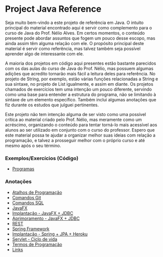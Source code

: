 # Project Java Reference

Seja muito bem-vindo a este projeto de referência em Java. O intuito principal do material encontrado aqui é servir como complemento para o curso de Java do Prof. Nélio Alves. Em certos momentos, o conteúdo presente pode abordar assuntos que fogem um pouco desse escopo, mas ainda assim têm alguma relação com ele. O propósito principal deste material é servir como referência, mas talvez também seja possível aprender algo de interessante com ele.

A maioria dos projetos em código aqui presentes estão bastante parecidos com os das aulas do curso de Java do Prof. Nélio, mas possuem algumas adições que acredito tornarão mais fácil a leitura deles para referência. No projeto de String, por exemplo, estão várias funções relacionadas a String e sua sintaxe, no projeto de List igualmente, e assim em diante. Os projetos chamados de exercícios tem uma intenção um pouco diferente, servindo como uma base para entender a estrutura do programa, não se limitando à sintaxe de um elemento específico. Também inclui algumas anotações que fiz durante os estudos que julguei pertinentes.

Este projeto não tem intenção alguma de ser visto como uma possível crítica ao material criado pelo Prof. Nélio, mas meramente como um acréscimo, organizando o conteúdo para tentar torná-lo mais acessível aos alunos ao ser utilizado em conjunto com o curso do professor. Espero que este material possa te ajudar a organizar melhor suas ideias com relação a programação, e talvez a prosseguir melhor com o próprio curso e até mesmo após o seu término.

### Exemplos/Exercícios (Código)

- [Programas](Programs)

### Anotações

- [Atalhos de Programação](Anotações%20-%20Markdown/Atalhos.md)
- [Comandos Git](Anotações%20-%20Markdown/Github.md)
- [Comandos SQL](Anotações%20-%20Markdown/SQL.md)
- [JavaFX](Anotações%20-%20Markdown/JavaFX.md)
- [Implantação - JavaFX + JDBC](Anotações%20-%20Markdown/Implantação%20-%20JavaFX%20%2B%20JDBC.md)
- [Aprimoramento - JavaFX + JDBC](Anotações%20-%20Markdown/Aprimoramento%20-%20JavaFX%20%2B%20JDBC.md)
- [REST](Anotações%20-%20Markdown/REST.md)
- [Spring Framework](Anotações%20-%20Markdown/Spring%20Framework.md)
- [Implantação - Spring + JPA + Heroku](Anotações%20-%20Markdown/Implantação%20-%20Spring%20%2B%20JPA%20(Heroku).md)
- [Servlet - Ciclo de vida](Anotações%20-%20Markdown/Servlet%20-%20Ciclo%20de%20vida.md)
- [Termos de Programação](Anotações%20-%20Markdown/Termos.md)
- [Links](Anotações%20-%20Markdown/Links.md)

